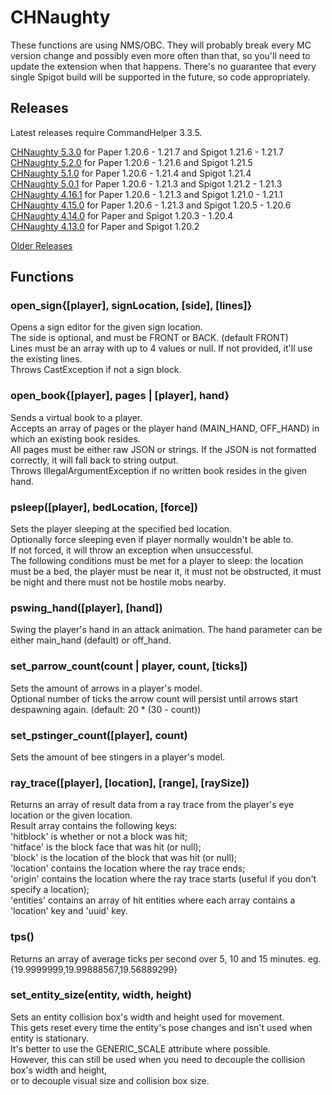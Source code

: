 # CHNaughty

These functions are using NMS/OBC. They will probably break every MC version change and possibly even more often than that, so you'll need to update the extension when that happens. There's no guarantee that every single Spigot build will be supported in the future, so code appropriately.

## Releases
Latest releases require CommandHelper 3.3.5.

[CHNaughty 5.3.0](https://github.com/PseudoKnight/CHNaughty/releases/tag/v5.3.0) for Paper 1.20.6 - 1.21.7 and Spigot 1.21.6 - 1.21.7  
[CHNaughty 5.2.0](https://github.com/PseudoKnight/CHNaughty/releases/tag/v5.2.0) for Paper 1.20.6 - 1.21.6 and Spigot 1.21.5  
[CHNaughty 5.1.0](https://github.com/PseudoKnight/CHNaughty/releases/tag/v5.1.0) for Paper 1.20.6 - 1.21.4 and Spigot 1.21.4  
[CHNaughty 5.0.1](https://github.com/PseudoKnight/CHNaughty/releases/tag/v5.0.0) for Paper 1.20.6 - 1.21.3 and Spigot 1.21.2 - 1.21.3  
[CHNaughty 4.16.1](https://github.com/PseudoKnight/CHNaughty/releases/tag/v4.16.1) for Paper 1.20.6 - 1.21.3 and Spigot 1.21.0 - 1.21.1  
[CHNaughty 4.15.0](https://github.com/PseudoKnight/CHNaughty/releases/tag/v4.15.0) for Paper 1.20.6 - 1.21.3 and Spigot 1.20.5 - 1.20.6  
[CHNaughty 4.14.0](https://github.com/PseudoKnight/CHNaughty/releases/tag/v4.14.0) for Paper and Spigot 1.20.3 - 1.20.4  
[CHNaughty 4.13.0](https://github.com/PseudoKnight/CHNaughty/releases/tag/v4.13.0) for Paper and Spigot 1.20.2

[Older Releases](https://github.com/PseudoKnight/CHNaughty/releases)

## Functions
### open_sign{[player], signLocation, [side], [lines]}
Opens a sign editor for the given sign location.  
The side is optional, and must be FRONT or BACK. (default FRONT)  
Lines must be an array with up to 4 values or null. If not provided, it'll use the existing lines.  
Throws CastException if not a sign block.

### open_book{[player], pages | [player], hand}
Sends a virtual book to a player.  
Accepts an array of pages or the player hand (MAIN_HAND, OFF_HAND) in which an existing book resides.  
All pages must be either raw JSON or strings. If the JSON is not formatted correctly, it will fall back to string output.  
Throws IllegalArgumentException if no written book resides in the given hand.

### psleep([player], bedLocation, [force])
Sets the player sleeping at the specified bed location.  
Optionally force sleeping even if player normally wouldn't be able to.  
If not forced, it will throw an exception when unsuccessful.  
The following conditions must be met for a player to sleep: the location must be a bed, the player must be near it,
it must not be obstructed, it must be night and there must not be hostile mobs nearby.

### pswing_hand([player], [hand])
Swing the player's hand in an attack animation. The hand parameter can be either main_hand (default) or off_hand.

### set_parrow_count(count | player, count, [ticks])
Sets the amount of arrows in a player's model.  
Optional number of ticks the arrow count will persist until arrows start despawning again. (default: 20 * (30 - count))

### set_pstinger_count([player], count)
Sets the amount of bee stingers in a player's model.

### ray_trace([player], [location], [range], [raySize])
Returns an array of result data from a ray trace from the player's eye location or the given location.  
Result array contains the following keys:  
'hitblock' is whether or not a block was hit;  
'hitface' is the block face that was hit (or null);  
'block' is the location of the block that was hit (or null);  
'location' contains the location where the ray trace ends;  
'origin' contains the location where the ray trace starts (useful if you don't specify a location);  
'entities' contains an array of hit entities where each array contains a 'location' key and 'uuid' key.

### tps()
Returns an array of average ticks per second over 5, 10 and 15 minutes. eg. {19.9999999,19.99888567,19.56889299}

### set_entity_size(entity, width, height)
Sets an entity collision box's width and height used for movement.  
This gets reset every time the entity's pose changes and isn't used when entity is stationary.  
It's better to use the GENERIC_SCALE attribute where possible.  
However, this can still be used when you need to decouple the collision box's width and height,  
or to decouple visual size and collision box size.